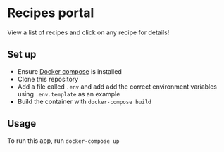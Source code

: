 # Recipes portal

View a list of recipes and click on any recipe for details!

## Set up

* Ensure [Docker compose](https://docs.docker.com/compose/) is installed
* Clone this repository
* Add a file called `.env` and add add the correct environment variables using `.env.template` as an example
* Build the container with `docker-compose build`

## Usage

To run this app, run `docker-compose up`
